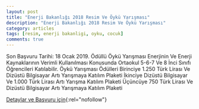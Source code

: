 ```yaml
---
layout: post
title: "Enerji Bakanlığı 2018 Resim Ve Öykü Yarışması"
description: "Enerji Bakanlığı 2018 Resim Ve Öykü Yarışması"
category: articles
tags: [resim, enerji bakanligi, oyku, cocuk]
comments: true
---
```


Son Başvuru Tarihi: 18 Ocak 2019.
Ödüllü Öykü Yarışması Enerjinin Ve Enerji Kaynaklarının Verimli Kullanılması Konusunda Ortaokul 5-6-7 Ve 8 İnci Sınıfı Öğrencileri Katılabilir.
Öykü Yarışması Ödülleri
Birinciye 1.250 Türk Lirası Ve Dizüstü Bilgisayar Artı Yarışmaya Katılım Plaketi
İkinciye Dizüstü Bilgisayar Ve 1.000 Türk Lirası Artı Yarışma Katılım Plaketi
Üçüncüye 750 Türk Lirası Ve Dizüstü Bilgisayar Artı Yarışmaya Katılım Plaketi

[Detaylar ve Başvuru için](http://www.cocuketkinlikcanavari.com/?p=2166){:rel="nofollow"}